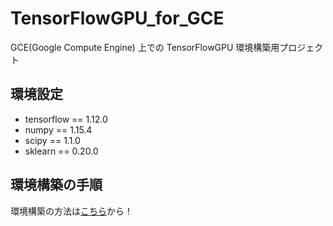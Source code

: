 # TensorFlowGPU_for_GCE
GCE(Google Compute Engine) 上での TensorFlowGPU 環境構築用プロジェクト

## 環境設定
* tensorflow == 1.12.0
* numpy == 1.15.4
* scipy == 1.1.0
* sklearn == 0.20.0

## 環境構築の手順
環境構築の方法は[こちら](https://github.com/fumiyo0607/TensorFlowGPU_for_GCE/wiki/01_%E7%92%B0%E5%A2%83%E6%A7%8B%E7%AF%89)から！
